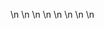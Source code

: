 

















































\n
\n
\n
\n
\n
\n
\n
\n






































































































